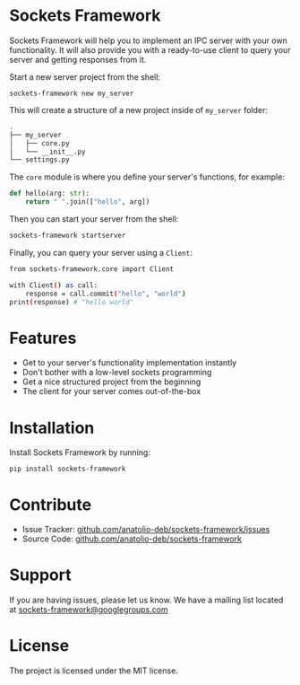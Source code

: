 # Sockets Framework

Sockets Framework will help you to implement an IPC server with your own functionality. It will also provide you with a ready-to-use client to query your server and getting responses from it.

Start a new server project from the shell:

```
sockets-framework new my_server
```

This will create a structure of a new project inside of `my_server` folder:

```bash
.
├── my_server
│   ├── core.py
│   └── __init__.py
└── settings.py
```

The `core` module is where you define your server's functions, for example:

```python
def hello(arg: str):
    return " ".join(["hello", arg])
```

Then you can start your server from the shell:

```bash
sockets-framework startserver
```

Finally, you can query your server using a `Client`:

```bash
from sockets-framework.core import Client

with Client() as call:
    response = call.commit("hello", "world")
print(response) # "hello world"
```

# Features

- Get to your server's functionality implementation instantly
- Don't bother with a low-level sockets programming
- Get a nice structured project from the beginning
- The client for your server comes out-of-the-box

# Installation

Install Sockets Framework by running:

```
pip install sockets-framework
```

# Contribute

- Issue Tracker: [github.com/anatolio-deb/sockets-framework/issues](https://github.com/anatolio-deb/sockets-framework/issues)
- Source Code: [github.com/anatolio-deb/sockets-framework](https://github.com/anatolio-deb/sockets-framework)

# Support

If you are having issues, please let us know.
We have a mailing list located at [sockets-framework@googlegroups.com](mailto:sockets-framework@googlegroups.com)

# License

The project is licensed under the MIT license.